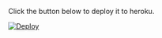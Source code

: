 Click the button below to deploy it to heroku.

[![Deploy](https://www.herokucdn.com/deploy/button.svg)](https://heroku.com/deploy)
